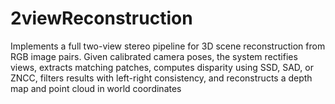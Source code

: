# 2viewReconstruction

Implements a full two-view stereo pipeline for 3D scene reconstruction from RGB image pairs. Given calibrated camera poses, the system rectifies views, extracts matching patches, computes disparity using SSD, SAD, or ZNCC, filters results with left-right consistency, and reconstructs a depth map and point cloud in world coordinates
